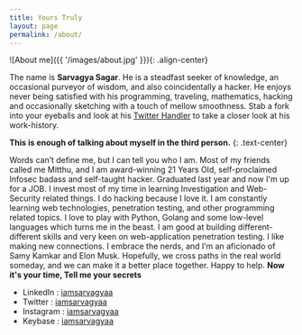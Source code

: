 ```yaml
---
title: Yours Truly
layout: page
permalink: /about/
---
```


![About me]({{ '/images/about.jpg' }}){: .align-center}

The name is **Sarvagya Sagar**. He is a steadfast seeker of knowledge, an occasional purveyor of wisdom, and also coincidentally a hacker. He enjoys never being satisfied with his programming, traveling, mathematics, hacking and occasionally sketching with a touch of mellow smoothness. Stab a fork into your eyeballs and look at his [Twitter Handler](https://twitter.com/iamsarvagyaa) to take a closer look at his work-history. 

**This is enough of talking about myself in the third person.**
{: .text-center}

Words can’t define me, but I can tell you who I am. Most of my friends called me Mitthu, and I am award-winning 21 Years Old, self-proclaimed Infosec badass and self-taught hacker. Graduated last year and now I'm up for a JOB. I invest most of my time in learning Investigation and Web-Security related things. I do hacking because I love it. I am constantly learning web technologies, penetration testing, and other programming related topics. I love to play with Python, Golang and some low-level languages which turns me in the beast. I am good at building different-different skills and very keen on web-application penetration testing. I like making new connections. I embrace the nerds, and I’m an aficionado of Samy Kamkar and Elon Musk. Hopefully, we cross paths in the real world someday, and we can make it a better place together. Happy to help. **Now it's your time, Tell me your secrets**

- LinkedIn  : [iamsarvagyaa](https://www.linkedin.com/in/iamsarvagyaa/)
- Twitter   : [iamsarvagyaa](https://twitter.com/iamsarvagyaa)
- Instagram : [iamsarvagyaa](https://instagram.com/instagram)
- Keybase   : [iamsarvagyaa](https://keybase.io/iamsarvagyaa)